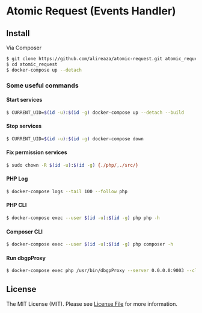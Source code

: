 # Atomic Request (Events Handler)


## Install

Via Composer
```bash
$ git clone https://github.com/alireaza/atomic-request.git atomic_request
$ cd atomic_request
$ docker-compose up --detach
```


### Some useful commands

#### Start services
```bash
$ CURRENT_UID=$(id -u):$(id -g) docker-compose up --detach --build
```

#### Stop services
```bash
$ CURRENT_UID=$(id -u):$(id -g) docker-compose down
```

#### Fix permission services
```bash
$ sudo chown -R $(id -u):$(id -g) {./php/,./src/}
```

#### PHP Log
```bash
$ docker-compose logs --tail 100 --follow php
```

#### PHP CLI
```bash
$ docker-compose exec --user $(id -u):$(id -g) php php -h
```

#### Composer CLI
```bash
$ docker-compose exec --user $(id -u):$(id -g) php composer -h
```

#### Run dbgpProxy
```bash
$ docker-compose exec php /usr/bin/dbgpProxy --server 0.0.0.0:9003 --client 0.0.0.0:9001
```

## License

The MIT License (MIT). Please see [License File](LICENSE) for more information.